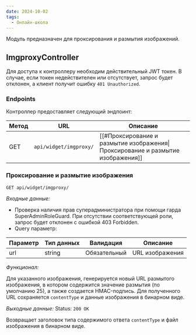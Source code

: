 ```yaml
---
date: 2024-10-02
tags:
  - Онлайн-школа
---
```

Модуль предназначен для проксирования и размытия изображений.

## ImgproxyController

Для доступа к контроллеру необходим действительный JWT токен. В случае, если токен недействителен или отсутствует, запрос будет отклонен, а клиент получит ошибку `401 Unauthorized`.

### Endpoints

Контроллер предоставляет следующий эндпоинт:

| Метод | URL                    | Описание                                                                        |
| ----- | ---------------------- | ------------------------------------------------------------------------------- |
| GET   | `api/widget/imgproxy/` | [[#Проксирование и размытие изображения\|Проксирование и размытие изображения]] |

### Проксирование и размытие изображения

`GET api/widget/imgproxy/`

*Входные данные:*

- Проверка наличия прав суперадминистратора при помощи гарда SuperAdminRoleGuard. При отсутствии соответствующей роли, запрос будет отклонен с ошибкой 403 Forbidden.
- Query параметр:

| Параметр | Тип данных | Валидация    | Описание        |
| -------- | ---------- | ------------ | --------------- |
| url      | string     | Обязательный | URL изображения |

*Функционал:*

Для указанного изображения, генерируется новый URL размытого изображения, в котором содержится значение размытия (по умолчанию 25), а также создается HMAC-подпись. Для полученного URL сохраняется `contentType` и данные изображения в бинарном виде.

*Выходные данные:* Status: `200 OK`

Возвращает заголовок типа содержимого ответа `contentType` и файл изображения в бинарном виде.